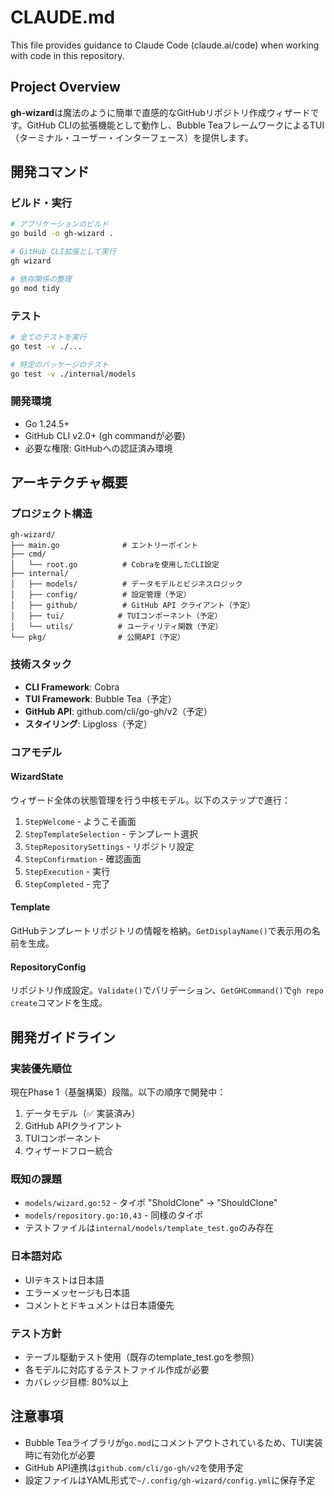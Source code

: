 # CLAUDE.md

This file provides guidance to Claude Code (claude.ai/code) when working with code in this repository.

## Project Overview

**gh-wizard**は魔法のように簡単で直感的なGitHubリポジトリ作成ウィザードです。GitHub CLIの拡張機能として動作し、Bubble TeaフレームワークによるTUI（ターミナル・ユーザー・インターフェース）を提供します。

## 開発コマンド

### ビルド・実行
```bash
# アプリケーションのビルド
go build -o gh-wizard .

# GitHub CLI拡張として実行
gh wizard

# 依存関係の整理
go mod tidy
```

### テスト
```bash
# 全てのテストを実行
go test -v ./...

# 特定のパッケージのテスト
go test -v ./internal/models
```

### 開発環境
- Go 1.24.5+
- GitHub CLI v2.0+ (gh commandが必要)
- 必要な権限: GitHubへの認証済み環境

## アーキテクチャ概要

### プロジェクト構造
```
gh-wizard/
├── main.go              # エントリーポイント
├── cmd/
│   └── root.go          # Cobraを使用したCLI設定
├── internal/
│   ├── models/          # データモデルとビジネスロジック
│   ├── config/          # 設定管理（予定）
│   ├── github/          # GitHub API クライアント（予定）
│   ├── tui/            # TUIコンポーネント（予定）
│   └── utils/          # ユーティリティ関数（予定）
└── pkg/                # 公開API（予定）
```

### 技術スタック
- **CLI Framework**: Cobra
- **TUI Framework**: Bubble Tea（予定）
- **GitHub API**: github.com/cli/go-gh/v2（予定）
- **スタイリング**: Lipgloss（予定）

### コアモデル

#### WizardState
ウィザード全体の状態管理を行う中核モデル。以下のステップで進行：
1. `StepWelcome` - ようこそ画面
2. `StepTemplateSelection` - テンプレート選択
3. `StepRepositorySettings` - リポジトリ設定
4. `StepConfirmation` - 確認画面
5. `StepExecution` - 実行
6. `StepCompleted` - 完了

#### Template
GitHubテンプレートリポジトリの情報を格納。`GetDisplayName()`で表示用の名前を生成。

#### RepositoryConfig
リポジトリ作成設定。`Validate()`でバリデーション、`GetGHCommand()`で`gh repo create`コマンドを生成。

## 開発ガイドライン

### 実装優先順位
現在Phase 1（基盤構築）段階。以下の順序で開発中：
1. データモデル（✅ 実装済み）
2. GitHub APIクライアント
3. TUIコンポーネント
4. ウィザードフロー統合

### 既知の課題
- `models/wizard.go:52` - タイポ "SholdClone" → "ShouldClone"
- `models/repository.go:10,43` - 同様のタイポ
- テストファイルは`internal/models/template_test.go`のみ存在

### 日本語対応
- UIテキストは日本語
- エラーメッセージも日本語
- コメントとドキュメントは日本語優先

### テスト方針
- テーブル駆動テスト使用（既存のtemplate_test.goを参照）
- 各モデルに対応するテストファイル作成が必要
- カバレッジ目標: 80%以上

## 注意事項

- Bubble Teaライブラリが`go.mod`にコメントアウトされているため、TUI実装時に有効化が必要
- GitHub API連携は`github.com/cli/go-gh/v2`を使用予定
- 設定ファイルはYAML形式で`~/.config/gh-wizard/config.yml`に保存予定